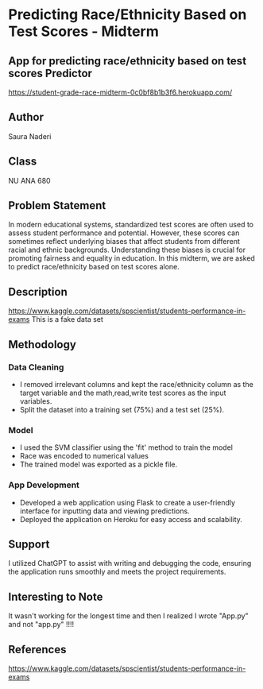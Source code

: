 # Predicting Race/Ethnicity Based on Test Scores - Midterm

## App for predicting race/ethnicity based on test scores Predictor
https://student-grade-race-midterm-0c0bf8b1b3f6.herokuapp.com/

## Author
Saura Naderi

## Class
NU ANA 680

## Problem Statement
In modern educational systems, standardized test scores are often used to assess student performance and potential. However, these scores can sometimes reflect underlying biases that affect students from different racial and ethnic backgrounds. Understanding these biases is crucial for promoting fairness and equality in education.
In this midterm, we are asked to predict race/ethnicity based on test scores alone.
## Description
https://www.kaggle.com/datasets/spscientist/students-performance-in-exams
This is a fake data set

## Methodology
### Data Cleaning
- I removed irrelevant columns and kept the race/ethnicity column as the target variable and the math,read,write test scores as the input variables. 
- Split the dataset into a training set (75%) and a test set (25%).

### Model
- I used the SVM classifier using the 'fit' method to train the model
- Race was encoded to numerical values
- The trained model was exported as a pickle file.

### App Development
- Developed a web application using Flask to create a user-friendly interface for inputting data and viewing predictions.
- Deployed the application on Heroku for easy access and scalability.

## Support
I utilized ChatGPT to assist with writing and debugging the code, ensuring the application runs smoothly and meets the project requirements.

## Interesting to Note
It wasn't working for the longest time and then I realized I wrote "App.py" and not "app.py" !!!! 

## References
https://www.kaggle.com/datasets/spscientist/students-performance-in-exams

